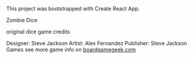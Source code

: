 This project was bootstrapped with Create React App.

Zombie Dice

original dice game credits

Designer: Steve Jackson
Artist: Alex Fernandez
Publisher: Steve Jackson Games
see more game info on [boardgamegeek.com](https://boardgamegeek.com/boardgame/62871/zombie-dice/credits)
